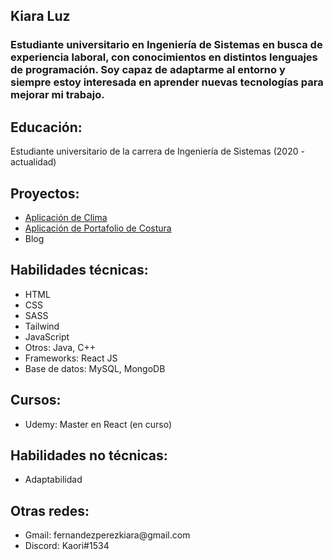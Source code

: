 <h2>Kiara Luz</h2>
<h3>Estudiante universitario en Ingeniería de Sistemas en busca de experiencia laboral, con conocimientos en distintos lenguajes de programación. Soy capaz de adaptarme al entorno y siempre estoy interesada en aprender nuevas tecnologías para mejorar mi trabajo.</h3>

<h2>Educación:</h2>
<p>Estudiante universitario de la carrera de Ingeniería de Sistemas (2020 - actualidad)</p>

<h2>Proyectos: </h2>
<ul>
  <a href="https://costura.netlify.app"><li>Aplicación de Clima</li></a>
  <a href="https://climate-by-city.netlify.app"><li>Aplicación de Portafolio de Costura</li></a>
  <li>Blog</li>
</ul>

<h2>Habilidades técnicas: </h2>
<ul> 
  <li>HTML</li>
  <li>CSS</li>
  <li>SASS</li>
  <li>Tailwind</li>
  <li>JavaScript</li>
  <li>Otros: Java, C++</li>
  <li>Frameworks: React JS</li>
  <li>Base de datos: MySQL, MongoDB</li>
</ul>

<h2>Cursos: </h2>
<ul>
  <li>Udemy: Master en React (en curso)</li>
</ul>

<h2>Habilidades no técnicas: </h2>
<ul>
  <li>Adaptabilidad</li>
</ul>

<h2>Otras redes: </h2>
<ul>
  <li>Gmail: fernandezperezkiara@gmail.com</li>
  <li>Discord: Kaori#1534</li>
</ul>
